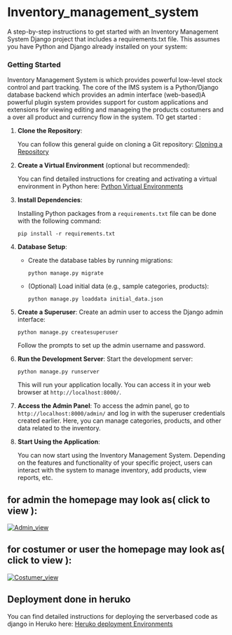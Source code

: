 # Inventory_management_system

A step-by-step instructions to get started with an Inventory Management System Django project that includes a requirements.txt file. This assumes you have Python and Django already installed on your system:
### Getting Started

Inventory Management System is which provides powerful low-level stock control and part tracking. The core of the IMS system is a Python/Django database backend which provides an admin interface (web-based)A powerful plugin system provides support for custom applications and extensions for viewing editing and manageing the products costumers and a over all product and currency flow in the system. TO get started :


1. **Clone the Repository**:

   You can follow this general guide on cloning a Git repository: [Cloning a Repository](https://docs.github.com/en/get-started/quickstart/fork-a-repo)

2. **Create a Virtual Environment** (optional but recommended):

   You can find detailed instructions for creating and activating a virtual environment in Python here: [Python Virtual Environments](https://docs.python.org/3/tutorial/venv.html)

3. **Install Dependencies**:

   Installing Python packages from a `requirements.txt` file can be done with the following command:

   ```
   pip install -r requirements.txt
   ```

4. **Database Setup**:
   - Create the database tables by running migrations:
     ```
     python manage.py migrate
     ```
   - (Optional) Load initial data (e.g., sample categories, products):
     ```
     python manage.py loaddata initial_data.json
     ```
5. **Create a Superuser**:
   Create an admin user to access the Django admin interface:
   ```
   python manage.py createsuperuser
   ```
   Follow the prompts to set up the admin username and password.

6. **Run the Development Server**:
   Start the development server:
   ```
   python manage.py runserver
   ```
   This will run your application locally. You can access it in your web browser at `http://localhost:8000/`.

7. **Access the Admin Panel**:
   To access the admin panel, go to `http://localhost:8000/admin/` and log in with the superuser credentials created earlier. Here, you can manage categories, products, and other data related to the inventory.

8. **Start Using the Application**:

   You can now start using the Inventory Management System. Depending on the features and functionality of your specific project, users can interact with the system to manage inventory, add products, view reports, etc.

## for admin the homepage may look as( click to view ):

[![Admin_view](https://img.youtube.com/vi/3YNe3_y4OGs/0.jpg)](https://www.youtube.com/watch?v=3YNe3_y4OGs)

## for costumer or user the homepage may look as( click to view ):

[![Costumer_view](https://img.youtube.com/vi/YilbyB_mVJU/0.jpg)](https://www.youtube.com/watch?v=YilbyB_mVJU)

## Deployment done in heruko 

   You can find detailed instructions for deploying the serverbased code as django in Heruko here: [Heruko deployment Environments](https://devcenter.heroku.com/articles/how-heroku-works)
